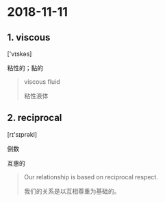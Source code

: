 # 2018-11-11

## 1. viscous

['vɪskəs]

粘性的；黏的

> viscous fluid
> 
> 粘性液体

## 2. reciprocal

[rɪ'sɪprəkl]

倒数

互惠的

> Our relationship is based on reciprocal respect.
> 
> 我们的关系是以互相尊重为基础的。
